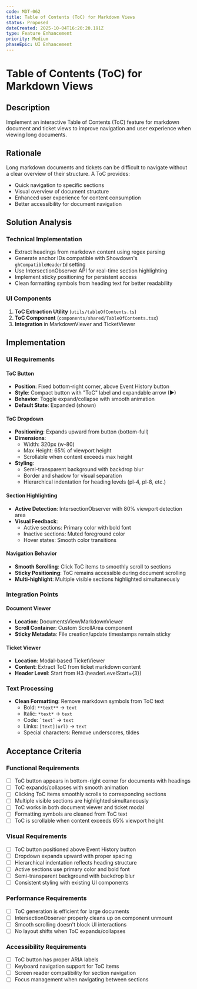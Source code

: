 ```yaml
---
code: MDT-062
title: Table of Contents (ToC) for Markdown Views
status: Proposed
dateCreated: 2025-10-04T16:20:20.191Z
type: Feature Enhancement
priority: Medium
phaseEpic: UI Enhancement
---
```






# Table of Contents (ToC) for Markdown Views

## Description

Implement an interactive Table of Contents (ToC) feature for markdown document and ticket views to improve navigation and user experience when viewing long documents.

## Rationale

Long markdown documents and tickets can be difficult to navigate without a clear overview of their structure. A ToC provides:
- Quick navigation to specific sections
- Visual overview of document structure
- Enhanced user experience for content consumption
- Better accessibility for document navigation

## Solution Analysis

### Technical Implementation
- Extract headings from markdown content using regex parsing
- Generate anchor IDs compatible with Showdown's `ghCompatibleHeaderId` setting
- Use IntersectionObserver API for real-time section highlighting
- Implement sticky positioning for persistent access
- Clean formatting symbols from heading text for better readability

### UI Components
1. **ToC Extraction Utility** (`utils/tableOfContents.ts`)
2. **ToC Component** (`components/shared/TableOfContents.tsx`)
3. **Integration** in MarkdownViewer and TicketViewer

## Implementation

### UI Requirements

#### ToC Button
- **Position**: Fixed bottom-right corner, above Event History button
- **Style**: Compact button with "ToC" label and expandable arrow (▶)
- **Behavior**: Toggle expand/collapse with smooth animation
- **Default State**: Expanded (shown)

#### ToC Dropdown
- **Positioning**: Expands upward from button (bottom-full)
- **Dimensions**: 
  - Width: 320px (w-80)
  - Max Height: 65% of viewport height
  - Scrollable when content exceeds max height
- **Styling**: 
  - Semi-transparent background with backdrop blur
  - Border and shadow for visual separation
  - Hierarchical indentation for heading levels (pl-4, pl-8, etc.)

#### Section Highlighting
- **Active Detection**: IntersectionObserver with 80% viewport detection area
- **Visual Feedback**: 
  - Active sections: Primary color with bold font
  - Inactive sections: Muted foreground color
  - Hover states: Smooth color transitions

#### Navigation Behavior
- **Smooth Scrolling**: Click ToC items to smoothly scroll to sections
- **Sticky Positioning**: ToC remains accessible during document scrolling
- **Multi-highlight**: Multiple visible sections highlighted simultaneously

### Integration Points

#### Document Viewer
- **Location**: DocumentsView/MarkdownViewer
- **Scroll Container**: Custom ScrollArea component
- **Sticky Metadata**: File creation/update timestamps remain sticky

#### Ticket Viewer
- **Location**: Modal-based TicketViewer
- **Content**: Extract ToC from ticket markdown content
- **Header Level**: Start from H3 (headerLevelStart={3})

### Text Processing
- **Clean Formatting**: Remove markdown symbols from ToC text
  - Bold: `**text**` → `text`
  - Italic: `*text*` → `text`
  - Code: `` `text` `` → `text`
  - Links: `[text](url)` → `text`
  - Special characters: Remove underscores, tildes

## Acceptance Criteria

### Functional Requirements
- [ ] ToC button appears in bottom-right corner for documents with headings
- [ ] ToC expands/collapses with smooth animation
- [ ] Clicking ToC items smoothly scrolls to corresponding sections
- [ ] Multiple visible sections are highlighted simultaneously
- [ ] ToC works in both document viewer and ticket modal
- [ ] Formatting symbols are cleaned from ToC text
- [ ] ToC is scrollable when content exceeds 65% viewport height

### Visual Requirements
- [ ] ToC button positioned above Event History button
- [ ] Dropdown expands upward with proper spacing
- [ ] Hierarchical indentation reflects heading structure
- [ ] Active sections use primary color and bold font
- [ ] Semi-transparent background with backdrop blur
- [ ] Consistent styling with existing UI components

### Performance Requirements
- [ ] ToC generation is efficient for large documents
- [ ] IntersectionObserver properly cleans up on component unmount
- [ ] Smooth scrolling doesn't block UI interactions
- [ ] No layout shifts when ToC expands/collapses

### Accessibility Requirements
- [ ] ToC button has proper ARIA labels
- [ ] Keyboard navigation support for ToC items
- [ ] Screen reader compatibility for section navigation
- [ ] Focus management when navigating between sections